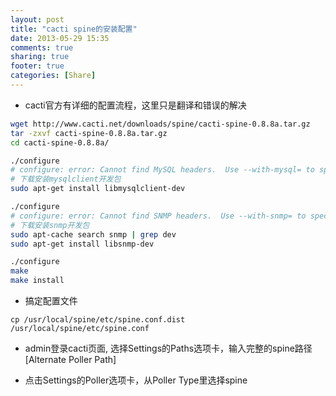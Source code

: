```yaml
---
layout: post
title: "cacti spine的安装配置"
date: 2013-05-29 15:35
comments: true
sharing: true
footer: true
categories: [Share]
---
```



+ cacti官方有详细的配置流程，这里只是翻译和错误的解决


```bash
wget http://www.cacti.net/downloads/spine/cacti-spine-0.8.8a.tar.gz
tar -zxvf cacti-spine-0.8.8a.tar.gz
cd cacti-spine-0.8.8a/

./configure
# configure: error: Cannot find MySQL headers.  Use --with-mysql= to specify non-default path.
# 下载安装mysqlclient开发包
sudo apt-get install libmysqlclient-dev

./configure
# configure: error: Cannot find SNMP headers.  Use --with-snmp= to specify non-default path.
# 下载安装snmp开发包
sudo apt-cache search snmp | grep dev
sudo apt-get install libsnmp-dev

./configure
make
make install
```

+ 搞定配置文件

```
cp /usr/local/spine/etc/spine.conf.dist /usr/local/spine/etc/spine.conf
```

+ admin登录cacti页面, 选择Settings的Paths选项卡，输入完整的spine路径[Alternate Poller Path]

+ 点击Settings的Poller选项卡，从Poller Type里选择spine
